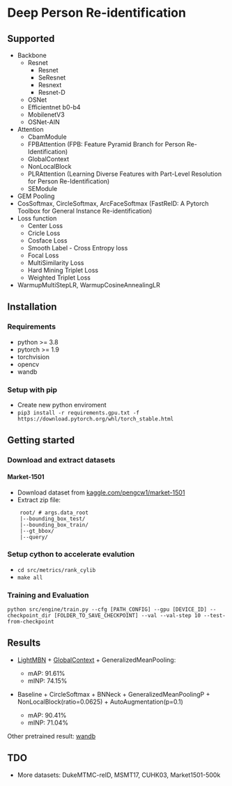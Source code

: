 # Deep Person Re-identification

## Supported

- Backbone
  - Resnet
    - Resnet
    - SeResnet
    - Resnext
    - Resnet-D
  - OSNet
  - Efficientnet b0-b4
  - MobilenetV3
  - OSNet-AIN
- Attention
  - CbamModule
  - FPBAttention (FPB: Feature Pyramid Branch for Person Re-Identification)
  - GlobalContext
  - NonLocalBlock
  - PLRAttention (Learning Diverse Features with Part-Level Resolution for Person Re-Identification)
  - SEModule
- GEM Pooling
- CosSoftmax, CircleSoftmax, ArcFaceSoftmax (FastReID: A Pytorch Toolbox for General Instance Re-identification)
- Loss function
  - Center Loss
  - Cricle Loss
  - Cosface Loss
  - Smooth Label - Cross Entropy loss
  - Focal Loss
  - MultiSimilarity Loss
  - Hard Mining Triplet Loss
  - Weighted Triplet Loss
- WarmupMultiStepLR, WarmupCosineAnnealingLR

## Installation

### Requirements

- python >= 3.8
- pytorch >= 1.9
- torchvision
- opencv
- wandb

### Setup with pip

- Create new python enviroment
- `pip3 install -r requirements.gpu.txt -f https://download.pytorch.org/whl/torch_stable.html`

## Getting started

### Download and extract datasets

#### Market-1501

- Download dataset from [kaggle.com/pengcw1/market-1501](https://www.kaggle.com/pengcw1/market-1501/data)
- Extract zip file:

```
    root/ # args.data_root
    |--bounding_box_test/
    |--bounding_box_train/
    |--gt_bbox/
    |--query/
```

### Setup cython to accelerate evalution

- `cd src/metrics/rank_cylib`
- `make all`

### Training and Evaluation

```
python src/engine/train.py --cfg [PATH_CONFIG] --gpu [DEVICE_ID] --checkpoint_dir [FOLDER_TO_SAVE_CHECKPOINT] --val --val-step 10 --test-from-checkpoint
```

## Results

- [LightMBN](https://github.com/jixunbo/LightMBN) + [GlobalContext](https://arxiv.org/pdf/2012.13375v1.pdf) + GeneralizedMeanPooling:

  - mAP: 91.61%
  - mINP: 74.15%

- Baseline + CircleSoftmax + BNNeck + GeneralizedMeanPoolingP + NonLocalBlock(ratio=0.0625) + AutoAugmentation(p=0.1)

  - mAP: 90.41%
  - mINP: 71.04%

Other pretrained result: [wandb](https://wandb.ai/hiennguyen9874/rep-reid-v2)

## TDO

- More datasets: DukeMTMC-reID, MSMT17, CUHK03, Market1501-500k
